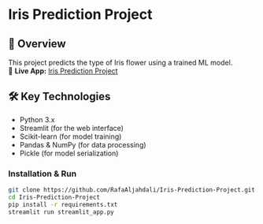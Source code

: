# Iris Prediction Project

## 📌 Overview  
This project predicts the type of Iris flower using a trained ML model.  
🔗 **Live App:** [Iris Prediction Project](https://iris-prediciton-project.streamlit.app/)

## 🛠️ Key Technologies  
- Python 3.x  
- Streamlit (for the web interface)  
- Scikit-learn (for model training)  
- Pandas & NumPy (for data processing)  
- Pickle (for model serialization)

  
### Installation & Run  
```bash
git clone https://github.com/RafaAljahdali/Iris-Prediction-Project.git  
cd Iris-Prediction-Project  
pip install -r requirements.txt  
streamlit run streamlit_app.py  
